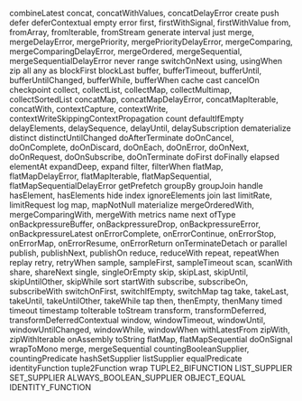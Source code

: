 combineLatest
concat, concatWithValues, concatDelayError
create
push
defer
deferContextual
empty
error
first, firstWithSignal, firstWithValue
from, fromArray, fromIterable, fromStream
generate
interval
just
merge, mergeDelayError, mergePriority, mergePriorityDelayError, mergeComparing, mergeComparingDelayError, mergeOrdered, mergeSequential, mergeSequentialDelayError
never
range
switchOnNext
using, usingWhen
zip
all
any
as
blockFirst
blockLast
buffer, bufferTimeout, bufferUntil, bufferUntilChanged, bufferWhile, bufferWhen
cache
cast
cancelOn
checkpoint
collect, collectList, collectMap, collectMultimap, collectSortedList
concatMap, concatMapDelayError, concatMapIterable, concatWith, contextCapture, contextWrite, contextWriteSkippingContextPropagation
count
defaultIfEmpty
delayElements, delaySequence, delayUntil, delaySubscription
dematerialize
distinct
distinctUntilChanged
doAfterTerminate
doOnCancel, doOnComplete, doOnDiscard, doOnEach, doOnError, doOnNext, doOnRequest, doOnSubscribe, doOnTerminate
doFirst
doFinally
elapsed
elementAt
expandDeep, expand
filter, filterWhen
flatMap, flatMapDelayError, flatMapIterable, flatMapSequential, flatMapSequentialDelayError
getPrefetch
groupBy
groupJoin
handle
hasElement, hasElements
hide
index
ignoreElements
join
last
limitRate, limitRequest
log
map, mapNotNull
materialize
mergeOrderedWith, mergeComparingWith, mergeWith
metrics
name
next
ofType
onBackpressureBuffer, onBackpressureDrop, onBackpressureError, onBackpressureLatest
onErrorComplete, onErrorContinue, onErrorStop, onErrorMap, onErrorResume, onErrorReturn
onTerminateDetach
or
parallel
publish, publishNext, publishOn
reduce, reduceWith
repeat, repeatWhen
replay
retry, retryWhen
sample, sampleFirst, sampleTimeout
scan, scanWith
share, shareNext
single, singleOrEmpty
skip, skipLast, skipUntil, skipUntilOther, skipWhile
sort
startWith
subscribe, subscribeOn, subscribeWith
switchOnFirst, switchIfEmpty, switchMap
tag
take, takeLast, takeUntil, takeUntilOther, takeWhile
tap
then, thenEmpty, thenMany
timed
timeout
timestamp
toIterable
toStream
transform, transformDeferred, transformDeferredContextual
window, windowTimeout, windowUntil, windowUntilChanged, windowWhile, windowWhen
withLatestFrom
zipWith, zipWithIterable
onAssembly
toString
flatMap, flatMapSequential
doOnSignal
wrapToMono
merge, mergeSequential
countingBooleanSupplier, countingPredicate
hashSetSupplier
listSupplier
equalPredicate
identityFunction
tuple2Function
wrap
TUPLE2_BIFUNCTION
LIST_SUPPLIER
SET_SUPPLIER
ALWAYS_BOOLEAN_SUPPLIER
OBJECT_EQUAL
IDENTITY_FUNCTION
